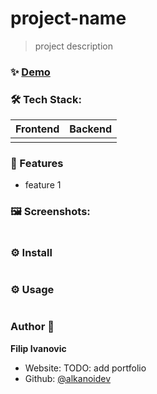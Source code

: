 # project-name

> project description

### ✨ [Demo](link)

### 🛠 Tech Stack:
| Frontend      | Backend     |
| ------------- | ----------- |
|               |             |

### 🚀 Features
- feature 1

### 🖼 Screenshots:
<div>

<img alt="" src="">

</div>

### ⚙ Install

```sh

```

### ⚙ Usage

```sh

```

### Author 👋

 **Filip Ivanovic**

* Website: TODO: add portfolio
* Github: [@alkanoidev](https://github.com/alkanoidev)
